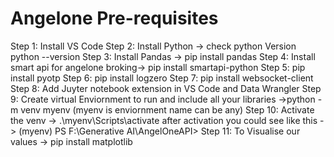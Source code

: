 # Angelone Pre-requisites
Step 1: Install VS Code
Step 2: Install Python -> check python Version python --version
Step 3: Install Pandas -> pip install pandas
Step 4: Install smart api for angelone broking-> pip install smartapi-python
Step 5: pip install pyotp
Step 6: pip install logzero
Step 7: pip install websocket-client  
Step 8: Add Juyter notebook extension in VS Code and Data Wrangler
Step 9: Create virtual Enviornment to run and include all your libraries ->python -m venv myenv (myenv is enviornment name can be any)
Step 10: Activate the venv -> .\myenv\Scripts\activate after activation you could see like this -> (myenv) PS F:\Generative AI\AngelOneAPI>
Step 11: To Visualise our values -> pip install matplotlib
